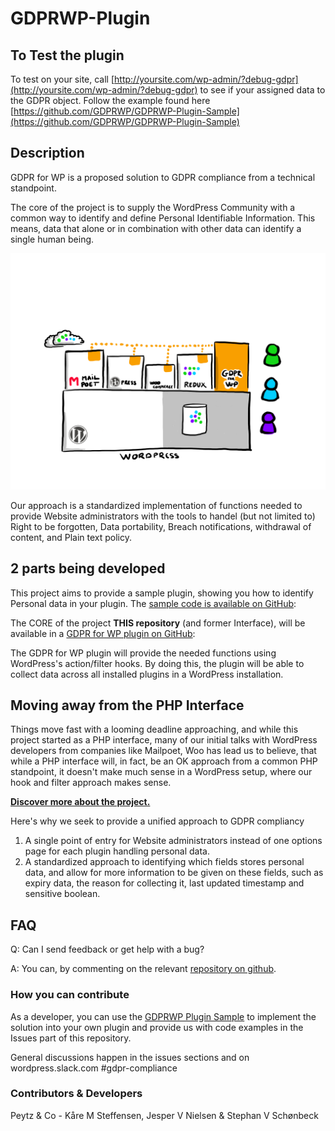 # GDPRWP-Plugin

## To Test the plugin

To test on your site, call [http://yoursite.com/wp-admin/?debug-gdpr](http://yoursite.com/wp-admin/?debug-gdpr) to see if your assigned data to the GDPR object.
Follow the example found here [https://github.com/GDPRWP/GDPRWP-Plugin-Sample](https://github.com/GDPRWP/GDPRWP-Plugin-Sample)

## Description

GDPR for WP is a proposed solution to GDPR compliance from a technical standpoint.

The core of the project is to supply the WordPress Community with a common way to identify and define Personal Identifiable Information. This means, data that alone or in combination with other data can identify a single human being.

![GDPR WP explained](https://raw.githubusercontent.com/GDPRWP/GDPRWP-Plugin/master/gdpr%20for%20wordpress.jpg)

Our approach is a standardized implementation of functions needed to provide Website administrators with the tools to handel (but not limited to) Right to be forgotten, Data portability, Breach notifications, withdrawal of content, and Plain text policy.

## 2 parts being developed

This project aims to provide a sample plugin, showing you how to identify Personal data in your plugin. The [sample code is available on GitHub](https://github.com/GDPRWP/GDPRWP-Plugin-Sample):

The CORE of the project **THIS repository** (and former Interface), will be available in a [GDPR for WP plugin on GitHub](https://github.com/GDPRWP/GDPRWP-Plugin):

The GDPR for WP plugin will provide the needed functions using WordPress's action/filter hooks. By doing this, the plugin will be able to collect data across all installed plugins in a WordPress installation.

## Moving away from the PHP Interface

Things move fast with a looming deadline approaching, and while this project started as a PHP interface, many of our initial talks with WordPress developers from companies like Mailpoet, Woo has lead us to believe, that while a PHP interface will, in fact, be an OK approach from a common PHP standpoint, it doesn't make much sense in a WordPress setup, where our hook and filter approach makes sense.

**[Discover more about the project.](https://www.gdprwp.com/)**

Here's why we seek to provide a unified approach to GDPR compliancy

1. A single point of entry for Website administrators instead of one options page for each plugin handling personal data.
2. A standardized approach to identifying which fields stores personal data, and allow for more information to be given on these fields, such as expiry data, the reason for collecting it, last updated timestamp and sensitive boolean.

## FAQ

Q: Can I send feedback or get help with a bug?

A: You can, by commenting on the relevant [repository on github](https://github.com/GDPRWP).

### How you can contribute

As a developer, you can use the [GDPRWP Plugin Sample](https://github.com/GDPRWP/GDPRWP-Plugin-Sample) to implement the solution into your own plugin and provide us with code examples in the Issues part of this repository.

General discussions happen in the issues sections and on wordpress.slack.com #gdpr-compliance

### Contributors & Developers

 Peytz & Co - Kåre M Steffensen, Jesper V Nielsen & Stephan V Schønbeck
